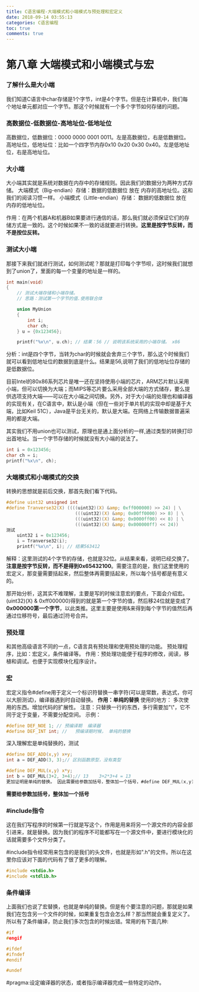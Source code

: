 ```yaml
---
title: C语言编程-大端模式和小端模式与预处理和宏定义
date: 2018-09-14 03:55:13
categories: C语言编程
toc: true
comments: true
---
```

# 第八章 大端模式和小端模式与宏



### 了解什么是大小端

我们知道C语言中char存储是1个字节，int是4个字节。但是在计算机中，我们每个地址单元都对应一个字节。那这个时候就有一个多个字节如何存储的问题。



### 高数据位-低数据位-高地址位-低地址位

高数据位，低数据位：0000 0000 0001 0011。左是高数据位，右是低数据位。
高地址位，低地址位：比如一个四字节内存0x10 0x20 0x30 0x40。左是低地址位，右是高地址位。



### 大小端

大小端其实就是系统对数据在内存中的存储规则。因此我们的数据分为两种方式存储。
大端模式（Big-endian）存储：数据的低数据位 放在 内存的高地址位。这和我们的阅读习惯一样。
小端模式（Little-endian）存储： 数据的低数据位 放在 内存的低地址位。

作用：在两个机器A和机器B如果要进行通信的话，那么我们就必须保证它们的存储方式是一致的。这个时候如果不一致的话就要进行转换。<strong>这里是按字节反转，而不是按位反转。</strong>



### 测试大小端

那接下来我们就进行测试，如何测试呢？那就是打印每个字节呗，这时候我们就想到了union了，里面的每一个变量的地址是一样的。
```c
int main(void)
{
    // 测试大端存储和小端存储。
    // 思路：测试第一个字节的值.使用联合体

    union MyUnion
    {
        int i;
        char ch;
    } u = {0x123456};

    printf("%x\n", u.ch); // 结果：56 // 说明该系统采用的小端存储。 x86
```

分析：int是四个字节，当转为char的时候就会舍弃三个字节，那么这个时候我们就可以看到低地址位的数据到底是什么。结果是56,说明了我们的低地址位存储的是低数据位。

目前Intel的80x86系列芯片是唯一还在坚持使用小端的芯片，ARM芯片默认采用小端，但可以切换为大端；而MIPS等芯片要么采用全部大端的方式储存，要么提供选项支持大端——可以在大小端之间切换。另外，对于大小端的处理也和编译器的实现有关，在C语言中，默认是小端（但在一些对于单片机的实现中却是基于大端，比如Keil 51C），Java是平台无关的，默认是大端。在网络上传输数据普遍采用的都是大端。

其实我们不用union也可以测试，原理也是通上面分析的一样,通过类型的转换打印出首地址。当一个字节存储的时候就没有大小端的说法了。
```c
int i = 0x123456;
char ch = i;
printf("%x\n", ch);
```



### 大端模式和小端模式的交换

转换的思想就是前后交换，那首先我们看下代码。
```c
#define uint32 unsigned int
#define Tranverse32(X) ((((uint32)(X) &amp; 0xff000000) >> 24) | \
                          (((uint32)(X) &amp; 0x00ff0000) >> 8) | \
                          (((uint32)(X) &amp; 0x0000ff00) << 8) | \
                          (((uint32)(X) &amp; 0x000000ff) << 24))
测试
    uint32 i = 0x123456; 
    i = Tranverse32(i);
    printf("%x\n", i); // 结果563412
```

解释：这里测试的4个字节的存储，也就是32位。从结果来看，说明已经交换了。<strong>注意是按字节反转，而不是得到0x65432100</strong>。需要注意的是，我们这里使用的宏定义，那变量需要括起来，然后整体再需要括起来，所以每个括号都是有意义的。

那开始分析，这其实不难理解，主要是写的时候注意宏的要点，下面会介绍宏。(uint32)(X) &amp; 0xff000000)得到的就是第一个字节的值，然后移24位就是变成了
<strong>0x000000第一个字节</strong>，以此类推。这里主要是使用&amp;来得到每个字节的值然后再通过位移符号，最后通过|符号合并。



### 预处理

和其他高级语言不同的一点，C语言具有预处理和使用预处理的功能。
预处理程序，比如：宏定义，条件编译等。
作用：预处理功能便于程序的修改，阅读，移植和调试。也便于实现模块化程序设计。



### 宏

宏定义指令#define用于定义一个标识符替换一串字符(可以是常数，表达式，你可以大胆测试)，编译器遇到时自动替换。
<strong>作用：单纯的替换</strong>
使用的地方： 多次使用的东西。增加代码的扩展性。
注意：只替换一行的东西，多行需要加"&#92;"，它不同于定于变量，不需要分配空间。
示例：
```c
#define DEF_NOE 1; // 预编译期  编译器
#define DEF_INT int; //   预编译期时候， 单纯的替换
```

深入理解宏是单纯替换的，测试
```c
#define DEF_ADD(x,y) x+y;
int a = DEF_ADD(3, 3);// 区别函数原型，没有类型

#define DEF_MUL(x,y) x*y;
int b = DEF_MUL(3+2, 3+4);// 13    3+2*3+4 = 13
更加证明是单纯的替换。 因此需要给参数加括号，整体加一个括号，#define DEF_MUL(x,y) （(x)*(y));
```

<strong>需要给参数加括号，整体加一个括号</strong>



### #include指令

这在我们写程序的时候第一行就是写这个，作用是用来将另一个源文件的内容全部引进来，就是替换。因为我们的程序不可能都写在一个源文件中，要进行模块化的话就需要多个文件分类了。

#include指令经常用来包含的是我们的头文件，也就是形如".h"的文件。所以在这里你应该对下面的代码有了很了更多的理解。
```c
#include <stdio.h>
#include <stdlib.h>
```



### 条件编译

上面我们也说了宏替换，也就是单纯的替换。但是有个要注意的问题，那就是如果我们在包含另一个文件的时候，如果重复包含会怎么样？那当然就会重复定义了。所以有了条件编译，防止我们多次包含的时候出错。常用的有下面几种:
```c
#if
#engif

#ifdef
#ifndef
#endif

#undef
```

#pragma:设定编译器的状态，或者指示编译器完成一些特定的动作。